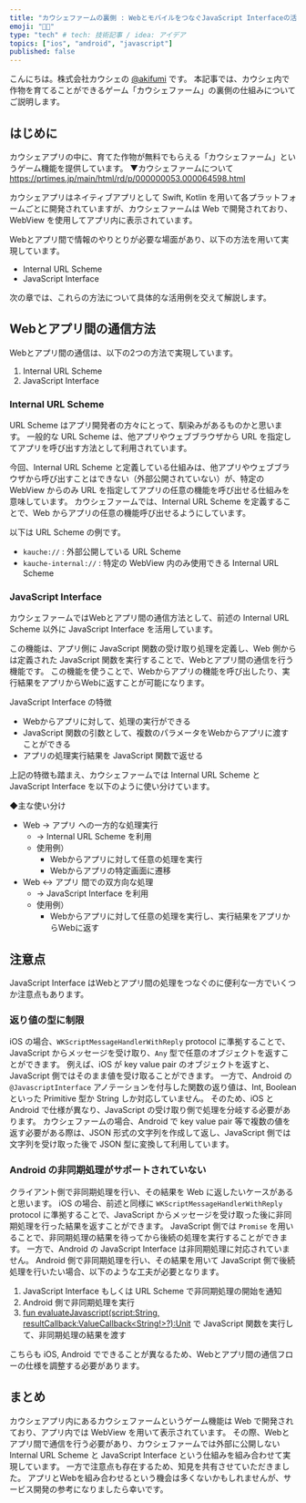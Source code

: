 ```yaml
---
title: "カウシェファームの裏側 : WebとモバイルをつなぐJavaScript Interfaceの活用例"
emoji: "🧑‍🌾"
type: "tech" # tech: 技術記事 / idea: アイデア
topics: ["ios", "android", "javascript"]
published: false
---
```


こんにちは。株式会社カウシェの [@akifumi](https://x.com/akifumifukaya) です。
本記事では、カウシェ内で作物を育てることができるゲーム「カウシェファーム」の裏側の仕組みについてご説明します。

## はじめに

カウシェアプリの中に、育てた作物が無料でもらえる「カウシェファーム」というゲーム機能を提供しています。
▼カウシェファームについて
https://prtimes.jp/main/html/rd/p/000000053.000064598.html

カウシェアプリはネイティブアプリとして Swift, Kotlin を用いて各プラットフォームごとに開発されていますが、カウシェファームは Web で開発されており、WebView を使用してアプリ内に表示されています。

Webとアプリ間で情報のやりとりが必要な場面があり、以下の方法を用いて実現しています。
- Internal URL Scheme
- JavaScript Interface

次の章では、これらの方法について具体的な活用例を交えて解説します。

## Webとアプリ間の通信方法

Webとアプリ間の通信は、以下の2つの方法で実現しています。
1. Internal URL Scheme
2. JavaScript Interface

### Internal URL Scheme

URL Scheme はアプリ開発者の方々にとって、馴染みがあるものかと思います。
一般的な URL Scheme は、他アプリやウェブブラウザから URL を指定してアプリを呼び出す方法として利用されています。

今回、Internal URL Scheme と定義している仕組みは、他アプリやウェブブラウザから呼び出すことはできない（外部公開されていない）が、特定の WebView からのみ URL を指定してアプリの任意の機能を呼び出せる仕組みを意味しています。
カウシェファームでは、Internal URL Scheme を定義することで、Web からアプリの任意の機能呼び出せるようにしています。

以下は URL Scheme の例です。
- `kauche://` : 外部公開している URL Scheme
- `kauche-internal://` : 特定の WebView 内のみ使用できる Internal URL Scheme

### JavaScript Interface

カウシェファームではWebとアプリ間の通信方法として、前述の Internal URL Scheme 以外に JavaScript Interface を活用しています。

この機能は、アプリ側に JavaScript 関数の受け取り処理を定義し、Web 側からは定義された JavaScript 関数を実行することで、Webとアプリ間の通信を行う機能です。
この機能を使うことで、Webからアプリの機能を呼び出したり、実行結果をアプリからWebに返すことが可能になります。

JavaScript Interface の特徴
- Webからアプリに対して、処理の実行ができる
- JavaScript 関数の引数として、複数のパラメータをWebからアプリに渡すことができる
- アプリの処理実行結果を JavaScript 関数で返せる

上記の特徴も踏まえ、カウシェファームでは Internal URL Scheme と JavaScript Interface を以下のように使い分けています。

◆主な使い分け
- Web → アプリ への一方的な処理実行
    - → Internal URL Scheme を利用
    - 使用例）
        - Webからアプリに対して任意の処理を実行
        - Webからアプリの特定画面に遷移
- Web ↔ アプリ 間での双方向な処理
    - → JavaScript Interface を利用
    - 使用例）
        - Webからアプリに対して任意の処理を実行し、実行結果をアプリからWebに返す

## 注意点

JavaScript Interface はWebとアプリ間の処理をつなぐのに便利な一方でいくつか注意点もあります。

### 返り値の型に制限

iOS の場合、`WKScriptMessageHandlerWithReply` protocol に準拠することで、JavaScript からメッセージを受け取り、`Any` 型で任意のオブジェクトを返すことができます。
例えば、iOS が key value pair のオブジェクトを返すと、JavaScript 側ではそのまま値を受け取ることができます。
一方で、Android の `@JavascriptInterface` アノテーションを付与した関数の返り値は、Int, Boolean といった Primitive 型か String しか対応していません。
そのため、iOS と Android で仕様が異なり、JavaScript の受け取り側で処理を分岐する必要があります。
カウシェファームの場合、Android で key value pair 等で複数の値を返す必要がある際は、JSON 形式の文字列を作成して返し、JavaScript 側では文字列を受け取った後で JSON 型に変換して利用しています。

### Android の非同期処理がサポートされていない

クライアント側で非同期処理を行い、その結果を Web に返したいケースがあると思います。
iOS の場合、前述と同様に `WKScriptMessageHandlerWithReply` protocol に準拠することで、JavaScript からメッセージを受け取った後に非同期処理を行った結果を返すことができます。
JavaScript 側では `Promise` を用いることで、非同期処理の結果を待ってから後続の処理を実行することができます。
一方で、Android の JavaScript Interface は非同期処理に対応されていません。
Android 側で非同期処理を行い、その結果を用いて JavaScript 側で後続処理を行いたい場合、以下のような工夫が必要となります。

1. JavaScript Interface もしくは URL Scheme で非同期処理の開始を通知
2. Android 側で非同期処理を実行
3. [fun evaluateJavascript(script:String, resultCallback:ValueCallback<String!>?):Unit](https://developer.android.com/reference/kotlin/android/webkit/WebView#evaluatejavascript) で JavaScript 関数を実行して、非同期処理の結果を渡す

こちらも iOS, Android でできることが異なるため、Webとアプリ間の通信フローの仕様を調整する必要があります。

## まとめ

カウシェアプリ内にあるカウシェファームというゲーム機能は Web で開発されており、アプリ内では WebView を用いて表示されています。
その際、Webとアプリ間で通信を行う必要があり、カウシェファームでは外部に公開しない Internal URL Scheme と JavaScript Interface という仕組みを組み合わせて実現しています。
一方で注意点も存在するため、知見を共有させていただきました。
アプリとWebを組み合わせるという機会は多くないかもしれませんが、サービス開発の参考になりましたら幸いです。

